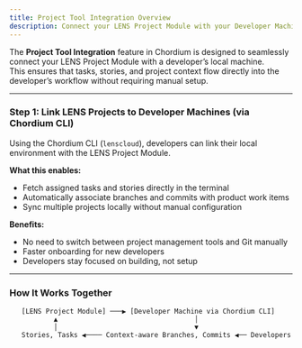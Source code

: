 ```yaml
---
title: Project Tool Integration Overview
description: Connect your LENS Project Module with your Developer Machine using Chordium CLI.
---
```


The **Project Tool Integration** feature in Chordium is designed to seamlessly connect your LENS Project Module with a developer’s local machine.  
This ensures that tasks, stories, and project context flow directly into the developer’s workflow without requiring manual setup.

---

### Step 1: Link LENS Projects to Developer Machines (via Chordium CLI)

Using the Chordium CLI (`lenscloud`), developers can link their local environment with the LENS Project Module.

**What this enables:**

- Fetch assigned tasks and stories directly in the terminal  
- Automatically associate branches and commits with product work items  
- Sync multiple projects locally without manual configuration  

**Benefits:**

- No need to switch between project management tools and Git manually  
- Faster onboarding for new developers  
- Developers stay focused on building, not setup  

---

### How It Works Together

```text
   [LENS Project Module] ───▶ [Developer Machine via Chordium CLI]
           ▲                                  │
           │                                  ▼
   Stories, Tasks ◀──── Context-aware Branches, Commits ◀── Developers
